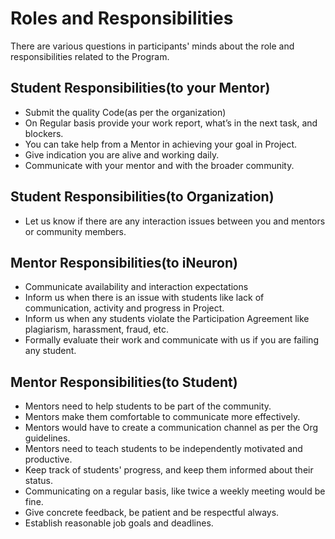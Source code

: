 # Roles and Responsibilities

There are various questions in participants' minds about the role and responsibilities related to the Program.

## Student Responsibilities(to your Mentor)

* Submit the quality Code(as per the organization)
* On Regular basis provide your work report, what’s in the next task, and blockers.
* You can take help from a Mentor in achieving your goal in Project.
* Give indication you are alive and working daily.
* Communicate with your mentor and with the broader community.

## Student Responsibilities(to Organization)

* Let us know if there are any interaction issues between you and mentors or community members.

## Mentor Responsibilities(to iNeuron)

* Communicate availability and interaction expectations
* Inform us when there is an issue with students like lack of communication, activity and progress in Project.
* Inform us when any students violate the Participation Agreement like plagiarism, harassment, fraud, etc.
* Formally evaluate their work and communicate with us if you are failing any student.

## Mentor Responsibilities(to Student)

* Mentors need to help students to be part of the community.
* Mentors make them comfortable to communicate more effectively.
* Mentors would have to create a communication channel as per the Org guidelines. 
* Mentors need to teach students to be independently motivated and productive.
* Keep track of students' progress, and keep them informed about their status.
* Communicating on a regular basis, like twice a weekly meeting would be fine.
* Give concrete feedback, be patient and be respectful always.
* Establish reasonable job goals and deadlines.


